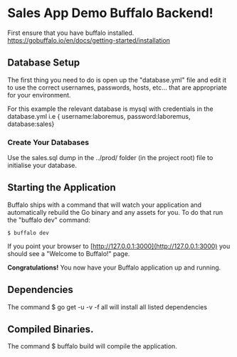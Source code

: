 # Sales App Demo Buffalo Backend!

First ensure that you have buffalo installed. https://gobuffalo.io/en/docs/getting-started/installation

## Database Setup

The first thing you need to do is open up the "database.yml" file and edit it to use the correct usernames, passwords, hosts, etc... 
that are appropriate for your environment.

For this example the relevant database is mysql with credentials in the database.yml
i.e {
username:laboremus,
password:laboremus,
database:sales}

### Create Your Databases
Use the sales.sql dump in the ../prod/ folder (in the project root) file to initialise your database.

## Starting the Application

Buffalo ships with a command that will watch your application and automatically rebuild the Go binary and any assets for you. To do that run the "buffalo dev" command:

	$ buffalo dev

If you point your browser to [http://127.0.0.1:3000](http://127.0.0.1:3000) you should see a "Welcome to Buffalo!" page.

**Congratulations!** You now have your Buffalo application up and running.

## Dependencies
The command $ go get -u -v -f all will install all listed dependencies

## Compiled Binaries.
The command $ buffalo build will compile the application. 
